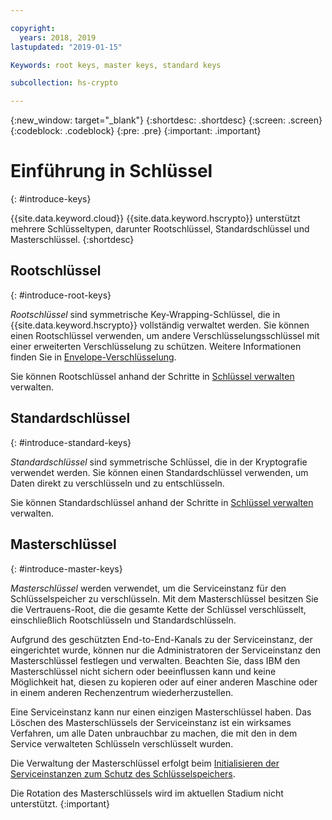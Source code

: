 ```yaml
---

copyright:
  years: 2018, 2019
lastupdated: "2019-01-15"

Keywords: root keys, master keys, standard keys

subcollection: hs-crypto

---
```


{:new_window: target="_blank"}
{:shortdesc: .shortdesc}
{:screen: .screen}
{:codeblock: .codeblock}
{:pre: .pre}
{:important: .important}

# Einführung in Schlüssel
{: #introduce-keys}

{{site.data.keyword.cloud}} {{site.data.keyword.hscrypto}} unterstützt mehrere Schlüsseltypen, darunter Rootschlüssel, Standardschlüssel und Masterschlüssel.
{:shortdesc}

## Rootschlüssel
{: #introduce-root-keys}

*Rootschlüssel* sind symmetrische Key-Wrapping-Schlüssel, die in {{site.data.keyword.hscrypto}} vollständig verwaltet werden. Sie können einen Rootschlüssel verwenden, um andere Verschlüsselungsschlüssel mit einer erweiterten Verschlüsselung zu schützen. Weitere Informationen finden Sie in <a href="/docs/services/key-protect/concepts/envelope-encryption.html">Envelope-Verschlüsselung</a>.

Sie können Rootschlüssel anhand der Schritte in [Schlüssel verwalten](/docs/services/hs-crypto/index.html#manage-keys) verwalten.

## Standardschlüssel
{: #introduce-standard-keys}

*Standardschlüssel* sind symmetrische Schlüssel, die in der Kryptografie verwendet werden. Sie können einen Standardschlüssel verwenden, um Daten direkt zu verschlüsseln und zu entschlüsseln.

Sie können Standardschlüssel anhand der Schritte in [Schlüssel verwalten](/docs/services/hs-crypto/index.html#manage-keys) verwalten.

## Masterschlüssel
{: #introduce-master-keys}

*Masterschlüssel* werden verwendet, um die Serviceinstanz für den Schlüsselspeicher zu verschlüsseln. Mit dem Masterschlüssel besitzen Sie die Vertrauens-Root, die die gesamte Kette der Schlüssel verschlüsselt, einschließlich Rootschlüsseln und Standardschlüsseln.

Aufgrund des geschützten End-to-End-Kanals zu der Serviceinstanz, der eingerichtet wurde, können nur die Administratoren der Serviceinstanz den Masterschlüssel festlegen und verwalten. Beachten Sie, dass IBM den Masterschlüssel nicht sichern oder beeinflussen kann und keine Möglichkeit hat, diesen zu kopieren oder auf einer anderen Maschine oder in einem anderen Rechenzentrum wiederherzustellen.

Eine Serviceinstanz kann nur einen einzigen Masterschlüssel haben. Das Löschen des Masterschlüssels der Serviceinstanz ist ein wirksames Verfahren, um alle Daten unbrauchbar zu machen, die mit den in dem Service verwalteten Schlüsseln verschlüsselt wurden. 

Die Verwaltung der Masterschlüssel erfolgt beim [Initialisieren der Serviceinstanzen zum Schutz des Schlüsselspeichers](/docs/services/hs-crypto/initialize_hsm.html). 

Die Rotation des Masterschlüssels wird im aktuellen Stadium nicht unterstützt.
{:important}
